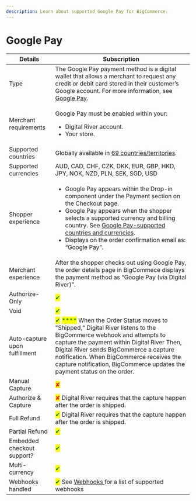```yaml
---
description: Learn about supported Google Pay for BigCommerce.
---
```


# Google Pay

| Details                       | Subscription                                                                                                                                                                                                                                                                                                                                                                                                                                                                    |
| ----------------------------- | ------------------------------------------------------------------------------------------------------------------------------------------------------------------------------------------------------------------------------------------------------------------------------------------------------------------------------------------------------------------------------------------------------------------------------------------------------------------------------- |
| Type                          | The Google Pay payment method is a digital wallet that allows a merchant to request any credit or debit card stored in their customer’s Google account. For more information, see [Google Pay](https://docs.digitalriver.com/digital-river-api/payments/payment-integrations-1/digitalriver.js/payment-methods/google-pay).                                                                                                                                                     |
| Merchant requirements         | <p>Google Pay  must be enabled within your:</p><ul><li>Digital River account. </li><li>Your store.</li></ul>                                                                                                                                                                                                                                                                                                                                                                    |
| Supported countries           | Globally available in [69 countries/territories](https://www.digitalriver.com/payment-method/google-pay/).                                                                                                                                                                                                                                                                                                                                                                      |
| Supported currencies          | AUD, CAD, CHF, CZK, DKK, EUR, GBP, HKD, JPY, NOK, NZD, PLN, SEK, SGD, USD                                                                                                                                                                                                                                                                                                                                                                                                       |
| Shopper experience            | <ul><li>Google Pay appears within the Drop-in component under the Payment section on the Checkout page. </li><li>Google Pay appears when the shopper selects a supported currency and billing country. See <a href="https://docs.digitalriver.com/digital-river-api/payments/payment-integrations-1/digitalriver.js/payment-methods/google-pay">Google Pay-supported countries and currencies</a>.</li><li>Displays on the order confirmation email as: “Google Pay”.</li></ul> |
| Merchant experience           | After the shopper checks out using Google Pay, the order details page in BigCommece displays the payment method  as “Google Pay (via Digital River)”.                                                                                                                                                                                                                                                                                                                           |
| Authorize-Only                | <mark style="color:green;">✔</mark>                                                                                                                                                                                                                                                                                                                                                                                                                                             |
| Void                          | <mark style="color:green;">✔</mark>                                                                                                                                                                                                                                                                                                                                                                                                                                             |
| Auto-capture upon fulfillment | <mark style="color:green;">✔</mark> <mark style="color:green;"></mark><mark style="color:green;">****</mark> When the Order Status moves to "Shipped," Digital River listens to the BigCommerce webhook and attempts to capture the payment within Digital River  Then, Digital River sends BigCommerce a capture notification. When BigCommerce receives the capture notification, BigCommerce updates the payment status on the order.                                        |
| Manual Capture                | <mark style="color:red;">✘</mark>                                                                                                                                                                                                                                                                                                                                                                                                                                               |
| Authorize & Capture           | <mark style="color:red;">✘</mark> Digital River requires that the capture happen after the order is shipped.                                                                                                                                                                                                                                                                                                                                                                    |
| Full Refund                   | <mark style="color:green;">✔</mark> Digital River requires that the capture happen after the order is shipped.                                                                                                                                                                                                                                                                                                                                                                  |
| Partial Refund                | <mark style="color:green;">✔</mark>                                                                                                                                                                                                                                                                                                                                                                                                                                             |
| Embedded checkout support?    | <mark style="color:green;">✔</mark>                                                                                                                                                                                                                                                                                                                                                                                                                                             |
| Multi-currency                | <mark style="color:green;">✔</mark>                                                                                                                                                                                                                                                                                                                                                                                                                                             |
| Webhooks handled              | <mark style="color:green;">✔</mark> See [Webhooks ](../../webhooks.md)for a list of supported webhooks                                                                                                                                                                                                                                                                                                                                                                          |
